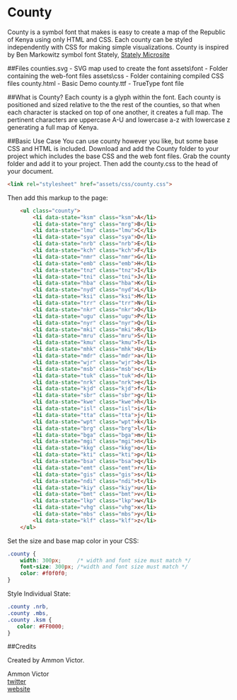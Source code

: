 County
======

County is a symbol font that makes is easy to create a map of the Republic of Kenya using only HTML and CSS. Each county can be styled independently with CSS for making simple visualizations. County is inspired by Ben Markowitz symbol font Stately, [Stately Microsite](http://intridea.github.com/stately/)



##Files
    counties.svg	- SVG map used to create the font
    assets\font		- Folder containing the web-font files
    assets\css		- Folder containing compiled CSS files
    county.html		- Basic Demo
    county.ttf		- TrueType font file
    

##What is County?
Each county is a glyph within the font. Each county is positioned and sized relative to the the rest of the counties, so that when each character is stacked on top of one another, it creates a full map.
The pertinent characters are uppercase A-U and lowercase a-z with lowercase z generating a full map of Kenya.

##Basic Use Case
You can use county however you like, but some base CSS and HTML is included.
Download and add the County folder to your project which includes the base CSS and the web font files. Grab the county folder and add it to your project. Then add the county.css to the head of your document.

```html
<link rel="stylesheet" href="assets/css/county.css">
```

Then add this markup to the page:

```html
	<ul class="county"> 
		<li data-state="ksm" class="ksm">A</li>
		<li data-state="mrg" class="mrg">B</li>
		<li data-state="lmu" class="lmu">C</li>						
		<li data-state="sya" class="sya">D</li>
		<li data-state="nrb" class="nrb">E</li>
		<li data-state="kch" class="kch">F</li>
		<li data-state="nmr" class="nmr">G</li>
		<li data-state="emb" class="emb">H</li>
		<li data-state="tnz" class="tnz">I</li>
		<li data-state="tni" class="tni">J</li>
		<li data-state="hba" class="hba">K</li>
		<li data-state="nyd" class="nyd">L</li>
		<li data-state="ksi" class="ksi">M</li>
		<li data-state="trr" class="trr">N</li>
		<li data-state="nkr" class="nkr">O</li>
		<li data-state="ugu" class="ugu">P</li>
		<li data-state="nyr" class="nyr">Q</li>
		<li data-state="mki" class="mki">R</li>
		<li data-state="mru" class="mru">S</li>
		<li data-state="kmu" class="kmu">T</li>
		<li data-state="mhk" class="mhk">U</li>
		<li data-state="mdr" class="mdr">a</li>
		<li data-state="wjr" class="wjr">b</li>
		<li data-state="msb" class="msb">c</li>
		<li data-state="tuk" class="tuk">d</li>
		<li data-state="nrk" class="nrk">e</li>
		<li data-state="kjd" class="kjd">f</li>
		<li data-state="sbr" class="sbr">g</li>
		<li data-state="kwe" class="kwe">h</li>
		<li data-state="isl" class="isl">i</li>
		<li data-state="tta" class="tta">j</li>			
		<li data-state="wpt" class="wpt">k</li>
		<li data-state="brg" class="brg">l</li>
		<li data-state="bga" class="bga">m</li>
		<li data-state="mgi" class="mgi">n</li>
		<li data-state="kkg" class="kkg">o</li>
		<li data-state="kti" class="kti">p</li>
		<li data-state="bsa" class="bsa">q</li>
		<li data-state="emt" class="emt">r</li>
		<li data-state="gis" class="gis">s</li>
		<li data-state="ndi" class="ndi">t</li>
		<li data-state="kiy" class="kiy">u</li>			
		<li data-state="bmt" class="bmt">v</li>
		<li data-state="lkp" class="lkp">w</li>
		<li data-state="vhg" class="vhg">x</li>
		<li data-state="mbs" class="mbs">y</li>
		<li data-state="klf" class="klf">z</li>	
	</ul>
```
    
Set the size and base map color in your CSS:

```css
.county {
    width: 300px;     /* width and font size must match */
    font-size: 300px; /*width and font size must match */
    color: #f0f0f0;
}
```
    
Style Individual State:

```css
.county .nrb,
.county .mbs,
.county .ksm { 
   color: #FF0000;
}
```
    
##Credits

Created by Ammon Victor.

Ammon Victor  
[twitter](http://www.twitter.com/ammonvictor)  
[website](http://www.be.net/vammon)  



